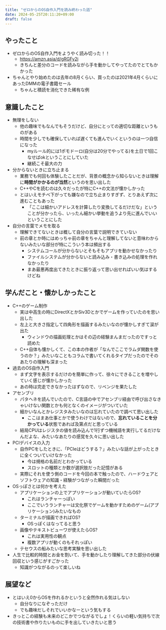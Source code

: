 ```yaml
---
title: "ゼロからのOS自作入門を読み終わった話"
date: 2024-05-25T20:11:20+09:00
draft: false
---
```


## やったこと
* ゼロからのOS自作入門をようやく読み切った！！
  * https://amzn.asia/d/gRGFy2i
  * きちんと差分のコードを読みながら手を動かしてやってたのでとてもかかった
* ちゃんとやり始めたのは去年の8月くらい、買ったのは2021年4月くらいにあったDMMの電子書籍セール
  * ちゃんと積読を消化できた稀有な例

## 意識したこと
* 無理をしない
  * 他の趣味でもなんでもそうだけど、自分にとっての適切な距離というものがある
  * 時間を少しでも確保していれば遅くても進んでいくというのは一つ自信になった
    * myルール的には1ポモドーロ(自分は20分でやってる)を土日で1回こなせばokということにしていた
    * 継続こそ最大の力
* 分からないときに立ち止まる
  * 業務でも何回も体験したことだが、背景の概念から知らないときは理解に**時間がかかるのが当然**というのを思い出した
  * C++やCを読むのは久々だったが特にC++の文法が懐かしかった
  * とはいえモチベ下がっても嫌なので立ち止まりすぎず、とりあえず次に進むこともあった
    * 「ここは細かいアドレスを計算したり変換してるだけだな」ということが分かったら、いったん細かい挙動を追うより先に進んでいいということにした
* 自分の言葉でメモを取る
  * 理解できてないときは概して自分の言葉で説明できていない
  * 前の章とか時にはめっちゃ前の章をちゃんと理解してないと意味わからないみたいな部分が特にこういう本は頻出する
    * システムコールが分からないとそもそもアプリを動かせなかったり
    * ファイルシステムが分からないと読み込み・書き込みの処理を作れなかったり
    * まあ最悪再度出てきたときに振り返って思い出せればいい気はするけどね

## 学んだこと・懐かしかったこと
* C++のゲーム制作
  * 実は中高生の時にDirectXとかSiv3Dとかでゲームを作っていたのを思い出した
  * 左上と大きさ指定して四角形を描画するみたいなのが懐かしすぎて涙が出た
    * ウィンドウの描画処理とかはその辺の経験まんまだったのですっと読めた
  * C++自体も懐かしくて、この本の作者が「なんでここでラムダ関数を使うのか？」みたいなこともコラムで書いてくれるタイプだったのでそのあたりの理解も深まった
* 過去のOS自作入門
  * まず文字を表示するだけのを簡単に作って、徐々にできることを増やしていく感じが懐かしかった
  * あの時は完走できなかったはずなので、リベンジを果たした
* アセンブリ
  * パタヘネを読んでいたので、C言語の中でアセンブリ経由で呼び出さなきゃいけない関数とかも何となくのイメージがついていた
  * 細かいなんとかレジスタみたいなのは忘れていたので調べて思い出した
    * ここはまあ仕事とかで使うわけではないので、**忘れていることを分かっている**状態であれば及第点だと思っている
  * 結局CPUはレジスタの値を読み込んで1行ずつ機械語を実行してるだけなんだよな、みたいなあたりの感覚を久々に思い出した
* PCIデバイスの入力
  * 自作PCをしたときに、「PCIeはどうする？」みたいな話が上がったときに全くついていけなかった
    * 今は規格の名前だとわかっている
    * スロットの種類とか数が選択肢だった記憶がある
  * 実際にそれを使う側のコードを今回の本で触ったので、ハードウェアとソフトウェアの知識・経験がつながった瞬間だった
* OSっぽさとは何かを考えた
  * アプリケーションの上でアプリケーションが動いていたらOS?
    * これはランチャーっぽい
    * ここでいうランチャーは文化祭でゲームを動かすためのゲーム(アプリケーション)みたいなもの
  * ターミナルが描画できればOS?
    * OSっぽくはなってると思う
  * 画像やテキストビューワが使えたらOS?
    * これは実用性の観点
    * 複数アプリが動くのもそれっぽい
  * テセウスの船みたいな思考実験を思い出した
* 人生で比較的時間とお金を割いて、手を動かしたり理解してきた部分の伏線回収という感じがすごかった
  * 知識がつながるのって楽しいね

## 展望など
* とはいえ0からOSを作れるかというと全然作れる気はしない
  * 自分なりになぞっただけ
  * でも趣味だしそれでいいかなーという気もする
* きっとこの経験も未来のどこかでつながるでしょ！くらいの軽い気持ちで次の技術書や作りたいものに手を出していきたいと思う
